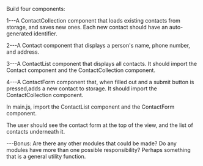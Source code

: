 
Build four components:

1---A ContactCollection component that loads existing contacts from storage, and saves new ones. Each new contact should have an auto-generated identifier.

2---A Contact component that displays a person's name, phone number, and address.

3---A ContactList component that displays all contacts. It should import the Contact component and the ContactCollection component.

4---A ContactForm component that, when filled out and a submit button is pressed,adds a new contact to storage. It should import the ContactCollection component.

In main.js, import the ContactList component and the ContactForm component.

The user should see the contact form at the top of the view, and the list of contacts underneath it.

---Bonus: Are there any other modules that could be made? Do any modules have more than one possible responsibility? Perhaps something that is a general utility function.